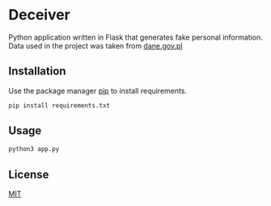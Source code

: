 # Deceiver

Python application written in Flask that generates fake personal information. Data used in the project was taken from [dane.gov.pl](https://dane.gov.pl/pl/dataset/219,imiona-nadawane-dzieciom-w-polsce/resource/36393/table?page=1&per_page=20&q=&sort=)

## Installation

Use the package manager [pip](https://pip.pypa.io/en/stable/) to install requirements.

```bash
pip install requirements.txt
```

## Usage

```bash
python3 app.py
```

## License
[MIT](https://choosealicense.com/licenses/mit/)
